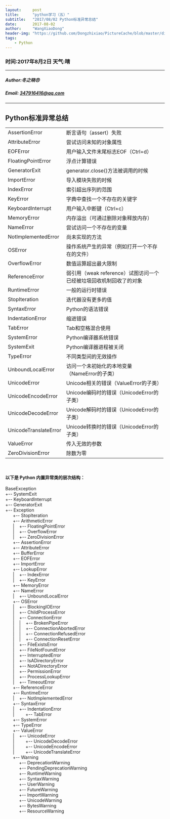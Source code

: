 ```yaml
---
layout:     post
title:      "python学习（五）"
subtitle:   "2017/08/02 Python标准异常总结"
date:       2017-08-02
author:     "WangXiaoDong"
header-img: "https://github.com/Dongzhixiao/PictureCache/blob/master/diaryPic/20170729.jpg?raw=true"
tags:
    - Python
---
```


### 时间:2017年8月2日 天气:晴
-----
#####   Author:冬之晓:angry:
#####   Email: 347916416@qq.com
----------

## Python标准异常总结
<table cellspacing="0" class="t_table" style="width:500px"><tr><td> AssertionError</td><td> 断言语句（assert）失败</td></tr><tr><td> AttributeError</td><td> 尝试访问未知的对象属性</td></tr><tr><td> EOFError</td><td>用户输入文件末尾标志EOF（Ctrl+d）</td></tr><tr><td> FloatingPointError</td><td> 浮点计算错误</td></tr><tr><td> GeneratorExit</td><td> generator.close()方法被调用的时候</td></tr><tr><td> ImportError</td><td> 导入模块失败的时候</td></tr><tr><td> IndexError</td><td> 索引超出序列的范围</td></tr><tr><td> KeyError</td><td> 字典中查找一个不存在的关键字</td></tr><tr><td> KeyboardInterrupt</td><td> 用户输入中断键（Ctrl+c）</td></tr><tr><td> MemoryError</td><td> 内存溢出（可通过删除对象释放内存）</td></tr><tr><td> NameError</td><td> 尝试访问一个不存在的变量</td></tr><tr><td> NotImplementedError</td><td> 尚未实现的方法</td></tr><tr><td> OSError</td><td> 操作系统产生的异常（例如打开一个不存在的文件）</td></tr><tr><td> OverflowError</td><td> 数值运算超出最大限制</td></tr><tr><td> ReferenceError</td><td> 弱引用（weak reference）试图访问一个已经被垃圾回收机制回收了的对象</td></tr><tr><td> RuntimeError</td><td> 一般的运行时错误</td></tr><tr><td> StopIteration</td><td> 迭代器没有更多的值</td></tr><tr><td> SyntaxError</td><td> Python的语法错误</td></tr><tr><td> IndentationError </td><td> 缩进错误</td></tr><tr><td> TabError</td><td> Tab和空格混合使用</td></tr><tr><td> SystemError</td><td> Python编译器系统错误</td></tr><tr><td> SystemExit</td><td> Python编译器进程被关闭</td></tr><tr><td> TypeError</td><td> 不同类型间的无效操作</td></tr><tr><td> UnboundLocalError</td><td>访问一个未初始化的本地变量（NameError的子类）</td></tr><tr><td> UnicodeError</td><td>Unicode相关的错误（ValueError的子类）</td></tr><tr><td> UnicodeEncodeError</td><td>Unicode编码时的错误（UnicodeError的子类）</td></tr><tr><td>UnicodeDecodeError</td><td>Unicode解码时的错误（UnicodeError的子类）</td></tr><tr><td>UnicodeTranslateError</td><td>Unicode转换时的错误（UnicodeError的子类）</td></tr><tr><td>ValueError</td><td>传入无效的参数</td></tr><tr><td> ZeroDivisionError</td><td> 除数为零</td></tr></table><br />
<br />
<strong>以下是 Python 内置异常类的层次结构：</strong><br />
<br />
BaseException<br />
 +-- SystemExit<br />
 +-- KeyboardInterrupt<br />
 +-- GeneratorExit<br />
 +-- Exception<br />
&nbsp; &nbsp;&nbsp; &nbsp;+-- StopIteration<br />
&nbsp; &nbsp;&nbsp; &nbsp;+-- ArithmeticError<br />
&nbsp; &nbsp;&nbsp; &nbsp;|&nbsp; &nbsp; +-- FloatingPointError<br />
&nbsp; &nbsp;&nbsp; &nbsp;|&nbsp; &nbsp; +-- OverflowError<br />
&nbsp; &nbsp;&nbsp; &nbsp;|&nbsp; &nbsp; +-- ZeroDivisionError<br />
&nbsp; &nbsp;&nbsp; &nbsp;+-- AssertionError<br />
&nbsp; &nbsp;&nbsp; &nbsp;+-- AttributeError<br />
&nbsp; &nbsp;&nbsp; &nbsp;+-- BufferError<br />
&nbsp; &nbsp;&nbsp; &nbsp;+-- EOFError<br />
&nbsp; &nbsp;&nbsp; &nbsp;+-- ImportError<br />
&nbsp; &nbsp;&nbsp; &nbsp;+-- LookupError<br />
&nbsp; &nbsp;&nbsp; &nbsp;|&nbsp; &nbsp; +-- IndexError<br />
&nbsp; &nbsp;&nbsp; &nbsp;|&nbsp; &nbsp; +-- KeyError<br />
&nbsp; &nbsp;&nbsp; &nbsp;+-- MemoryError<br />
&nbsp; &nbsp;&nbsp; &nbsp;+-- NameError<br />
&nbsp; &nbsp;&nbsp; &nbsp;|&nbsp; &nbsp; +-- UnboundLocalError<br />
&nbsp; &nbsp;&nbsp; &nbsp;+-- OSError<br />
&nbsp; &nbsp;&nbsp; &nbsp;|&nbsp; &nbsp; +-- BlockingIOError<br />
&nbsp; &nbsp;&nbsp; &nbsp;|&nbsp; &nbsp; +-- ChildProcessError<br />
&nbsp; &nbsp;&nbsp; &nbsp;|&nbsp; &nbsp; +-- ConnectionError<br />
&nbsp; &nbsp;&nbsp; &nbsp;|&nbsp; &nbsp; |&nbsp; &nbsp; +-- BrokenPipeError<br />
&nbsp; &nbsp;&nbsp; &nbsp;|&nbsp; &nbsp; |&nbsp; &nbsp; +-- ConnectionAbortedError<br />
&nbsp; &nbsp;&nbsp; &nbsp;|&nbsp; &nbsp; |&nbsp; &nbsp; +-- ConnectionRefusedError<br />
&nbsp; &nbsp;&nbsp; &nbsp;|&nbsp; &nbsp; |&nbsp; &nbsp; +-- ConnectionResetError<br />
&nbsp; &nbsp;&nbsp; &nbsp;|&nbsp; &nbsp; +-- FileExistsError<br />
&nbsp; &nbsp;&nbsp; &nbsp;|&nbsp; &nbsp; +-- FileNotFoundError<br />
&nbsp; &nbsp;&nbsp; &nbsp;|&nbsp; &nbsp; +-- InterruptedError<br />
&nbsp; &nbsp;&nbsp; &nbsp;|&nbsp; &nbsp; +-- IsADirectoryError<br />
&nbsp; &nbsp;&nbsp; &nbsp;|&nbsp; &nbsp; +-- NotADirectoryError<br />
&nbsp; &nbsp;&nbsp; &nbsp;|&nbsp; &nbsp; +-- PermissionError<br />
&nbsp; &nbsp;&nbsp; &nbsp;|&nbsp; &nbsp; +-- ProcessLookupError<br />
&nbsp; &nbsp;&nbsp; &nbsp;|&nbsp; &nbsp; +-- TimeoutError<br />
&nbsp; &nbsp;&nbsp; &nbsp;+-- ReferenceError<br />
&nbsp; &nbsp;&nbsp; &nbsp;+-- RuntimeError<br />
&nbsp; &nbsp;&nbsp; &nbsp;|&nbsp; &nbsp; +-- NotImplementedError<br />
&nbsp; &nbsp;&nbsp; &nbsp;+-- SyntaxError<br />
&nbsp; &nbsp;&nbsp; &nbsp;|&nbsp; &nbsp; +-- IndentationError<br />
&nbsp; &nbsp;&nbsp; &nbsp;|&nbsp; &nbsp;&nbsp; &nbsp;&nbsp; &nbsp;+-- TabError<br />
&nbsp; &nbsp;&nbsp; &nbsp;+-- SystemError<br />
&nbsp; &nbsp;&nbsp; &nbsp;+-- TypeError<br />
&nbsp; &nbsp;&nbsp; &nbsp;+-- ValueError<br />
&nbsp; &nbsp;&nbsp; &nbsp;|&nbsp; &nbsp; +-- UnicodeError<br />
&nbsp; &nbsp;&nbsp; &nbsp;|&nbsp; &nbsp;&nbsp; &nbsp;&nbsp; &nbsp;+-- UnicodeDecodeError<br />
&nbsp; &nbsp;&nbsp; &nbsp;|&nbsp; &nbsp;&nbsp; &nbsp;&nbsp; &nbsp;+-- UnicodeEncodeError<br />
&nbsp; &nbsp;&nbsp; &nbsp;|&nbsp; &nbsp;&nbsp; &nbsp;&nbsp; &nbsp;+-- UnicodeTranslateError<br />
&nbsp; &nbsp;&nbsp; &nbsp;+-- Warning<br />
&nbsp; &nbsp;&nbsp; &nbsp;&nbsp; &nbsp;&nbsp;&nbsp;+-- DeprecationWarning<br />
&nbsp; &nbsp;&nbsp; &nbsp;&nbsp; &nbsp;&nbsp;&nbsp;+-- PendingDeprecationWarning<br />
&nbsp; &nbsp;&nbsp; &nbsp;&nbsp; &nbsp;&nbsp;&nbsp;+-- RuntimeWarning<br />
&nbsp; &nbsp;&nbsp; &nbsp;&nbsp; &nbsp;&nbsp;&nbsp;+-- SyntaxWarning<br />
&nbsp; &nbsp;&nbsp; &nbsp;&nbsp; &nbsp;&nbsp;&nbsp;+-- UserWarning<br />
&nbsp; &nbsp;&nbsp; &nbsp;&nbsp; &nbsp;&nbsp;&nbsp;+-- FutureWarning<br />
&nbsp; &nbsp;&nbsp; &nbsp;&nbsp; &nbsp;&nbsp;&nbsp;+-- ImportWarning<br />
&nbsp; &nbsp;&nbsp; &nbsp;&nbsp; &nbsp;&nbsp;&nbsp;+-- UnicodeWarning<br />
&nbsp; &nbsp;&nbsp; &nbsp;&nbsp; &nbsp;&nbsp;&nbsp;+-- BytesWarning<br />
&nbsp; &nbsp;&nbsp; &nbsp;&nbsp; &nbsp;&nbsp;&nbsp;+-- ResourceWarning<br />
<br />
</td></tr></table>